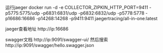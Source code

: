 运行jaeger
docker run -d -e COLLECTOR_ZIPKIN_HTTP_PORT=9411 -p5775:5775/udp -p6831:6831/udp -p6832:6832/udp  -p5778:5778 -p16686:16686 -p14268:14268 -p9411:9411 jaegertracing/all-in-one:latest

jaeger查看地址  http://ip:16686

swagger文档 http://ip:9091/swagger-ui/  然后搜索  http://ip:9091/swagger/hello.swagger.json
